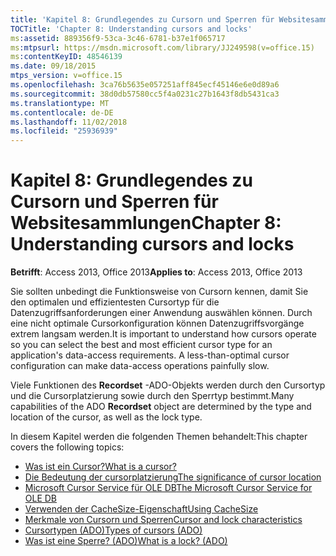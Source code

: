 ```yaml
---
title: 'Kapitel 8: Grundlegendes zu Cursorn und Sperren für Websitesammlungen'
TOCTitle: 'Chapter 8: Understanding cursors and locks'
ms:assetid: 889356f9-53ca-3c46-6781-b37e1f065717
ms:mtpsurl: https://msdn.microsoft.com/library/JJ249598(v=office.15)
ms:contentKeyID: 48546139
ms.date: 09/18/2015
mtps_version: v=office.15
ms.openlocfilehash: 3ca76b5635e057251aff845ecf45146e6e0d89a6
ms.sourcegitcommit: 38d0db57580cc5f4a0231c27b1643f8db5431ca3
ms.translationtype: MT
ms.contentlocale: de-DE
ms.lasthandoff: 11/02/2018
ms.locfileid: "25936939"
---
```

# <a name="chapter-8-understanding-cursors-and-locks"></a><span data-ttu-id="b88ae-102">Kapitel 8: Grundlegendes zu Cursorn und Sperren für Websitesammlungen</span><span class="sxs-lookup"><span data-stu-id="b88ae-102">Chapter 8: Understanding cursors and locks</span></span>

<span data-ttu-id="b88ae-103">**Betrifft**: Access 2013, Office 2013</span><span class="sxs-lookup"><span data-stu-id="b88ae-103">**Applies to**: Access 2013, Office 2013</span></span>

<span data-ttu-id="b88ae-p101">Sie sollten unbedingt die Funktionsweise von Cursorn kennen, damit Sie den optimalen und effizientesten Cursortyp für die Datenzugriffsanforderungen einer Anwendung auswählen können. Durch eine nicht optimale Cursorkonfiguration können Datenzugriffsvorgänge extrem langsam werden.</span><span class="sxs-lookup"><span data-stu-id="b88ae-p101">It is important to understand how cursors operate so you can select the best and most efficient cursor type for an application's data-access requirements. A less-than-optimal cursor configuration can make data-access operations painfully slow.</span></span>

<span data-ttu-id="b88ae-106">Viele Funktionen des **Recordset** -ADO-Objekts werden durch den Cursortyp und die Cursorplatzierung sowie durch den Sperrtyp bestimmt.</span><span class="sxs-lookup"><span data-stu-id="b88ae-106">Many capabilities of the ADO **Recordset** object are determined by the type and location of the cursor, as well as the lock type.</span></span>

<span data-ttu-id="b88ae-107">In diesem Kapitel werden die folgenden Themen behandelt:</span><span class="sxs-lookup"><span data-stu-id="b88ae-107">This chapter covers the following topics:</span></span>

- [<span data-ttu-id="b88ae-108">Was ist ein Cursor?</span><span class="sxs-lookup"><span data-stu-id="b88ae-108">What is a cursor?</span></span>](what-is-a-cursor.md)
- [<span data-ttu-id="b88ae-109">Die Bedeutung der cursorplatzierung</span><span class="sxs-lookup"><span data-stu-id="b88ae-109">The significance of cursor location</span></span>](the-significance-of-cursor-location.md)
- [<span data-ttu-id="b88ae-110">Microsoft Cursor Service für OLE DB</span><span class="sxs-lookup"><span data-stu-id="b88ae-110">The Microsoft Cursor Service for OLE DB</span></span>](the-microsoft-cursor-service-for-ole-db.md)
- [<span data-ttu-id="b88ae-111">Verwenden der CacheSize-Eigenschaft</span><span class="sxs-lookup"><span data-stu-id="b88ae-111">Using CacheSize</span></span>](using-cachesize.md)
- [<span data-ttu-id="b88ae-112">Merkmale von Cursorn und Sperren</span><span class="sxs-lookup"><span data-stu-id="b88ae-112">Cursor and lock characteristics</span></span>](cursor-and-lock-characteristics.md)
- [<span data-ttu-id="b88ae-113">Cursortypen (ADO)</span><span class="sxs-lookup"><span data-stu-id="b88ae-113">Types of cursors (ADO)</span></span>](types-of-cursors.md)
- [<span data-ttu-id="b88ae-114">Was ist eine Sperre? (ADO)</span><span class="sxs-lookup"><span data-stu-id="b88ae-114">What is a lock? (ADO)</span></span>](what-is-a-lock.md)

